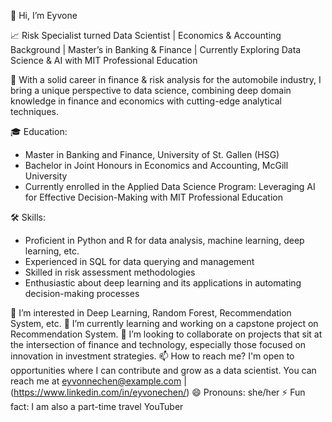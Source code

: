 👋 Hi, I’m Eyvone
  
📈 Risk Specialist turned Data Scientist | Economics & Accounting Background | Master’s in Banking & Finance | Currently Exploring Data Science & AI with MIT Professional Education
  
🚗 With a solid career in finance & risk analysis for the automobile industry, I bring a unique perspective to data science, combining deep domain knowledge in finance and economics with cutting-edge analytical techniques.

🎓 Education:
  - Master in Banking and Finance, University of St. Gallen (HSG)
  - Bachelor in Joint Honours in Economics and Accounting, McGill University
  - Currently enrolled in the Applied Data Science Program: Leveraging AI for Effective Decision-Making with MIT Professional Education
    
🛠 Skills:
 - Proficient in Python and R for data analysis, machine learning, deep learning, etc.
 - Experienced in SQL for data querying and management
 - Skilled in risk assessment methodologies
 - Enthusiastic about deep learning and its applications in automating decision-making processes
    
 👀 I’m interested in Deep Learning, Random Forest, Recommendation System, etc. 
 🌱 I’m currently learning and working on a capstone project on Recommendation System. 
 💞️ I’m looking to collaborate on projects that sit at the intersection of finance and technology, especially those focused on innovation in investment strategies.
 📫 How to reach me? I'm open to opportunities where I can contribute and grow as a data scientist. You can reach me at eyvonnechen@example.com | (https://www.linkedin.com/in/eyvonechen/)
 😄 Pronouns: she/her
 ⚡ Fun fact: I am also a part-time travel YouTuber

<!---
eyvonec/eyvonec is a ✨ special ✨ repository because its `self-intro.md` (this file) appears on your GitHub profile.
You can click the Preview link to take a look at your changes.
--->
